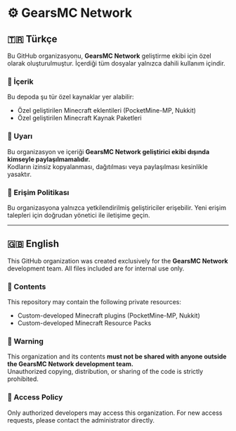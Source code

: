 # ⚙️ GearsMC Network

## 🇹🇷 Türkçe
Bu GitHub organizasyonu, **GearsMC Network** geliştirme ekibi için özel olarak oluşturulmuştur. İçerdiği tüm dosyalar yalnızca dahili kullanım içindir.

### 📁 İçerik
Bu depoda şu tür özel kaynaklar yer alabilir:
- Özel geliştirilen Minecraft eklentileri (PocketMine-MP, Nukkit)  
- Özel geliştirilen Minecraft Kaynak Paketleri  

### 🚫 Uyarı
Bu organizasyon ve içeriği **GearsMC Network geliştirici ekibi dışında kimseyle paylaşılmamalıdır.**  
Kodların izinsiz kopyalanması, dağıtılması veya paylaşılması kesinlikle yasaktır.

### 🔐 Erişim Politikası
Bu organizasyona yalnızca yetkilendirilmiş geliştiriciler erişebilir. Yeni erişim talepleri için doğrudan yönetici ile iletişime geçin.

---

## 🇬🇧 English
This GitHub organization was created exclusively for the **GearsMC Network** development team. All files included are for internal use only.

### 📁 Contents
This repository may contain the following private resources:
- Custom-developed Minecraft plugins (PocketMine-MP, Nukkit)  
- Custom-developed Minecraft Resource Packs  

### 🚫 Warning
This organization and its contents **must not be shared with anyone outside the GearsMC Network development team.**  
Unauthorized copying, distribution, or sharing of the code is strictly prohibited.

### 🔐 Access Policy
Only authorized developers may access this organization. For new access requests, please contact the administrator directly.


